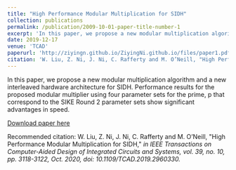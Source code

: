 ```yaml
---
title: "High Performance Modular Multiplication for SIDH"
collection: publications
permalink: /publication/2009-10-01-paper-title-number-1
excerpt: 'In this paper, we propose a new modular multiplication algorithm and a new interleaved hardware architecture for SIDH. Performance results for the proposed modular multiplier using four parameter sets for the prime, p that correspond to the SIKE Round 2 parameter sets show significant advantages in speed.'
date: 2019-12-17 
venue: 'TCAD'
paperurl: 'http://ziyingn.github.io/ZiyingNi.github.io/files/paper1.pdf'
citation: 'W. Liu, Z. Ni, J. Ni, C. Rafferty and M. O’Neill, "High Performance Modular Multiplication for SIDH," in <i>IEEE Transactions on Computer-Aided Design of Integrated Circuits and Systems<i>, vol. 39, no. 10, pp. 3118-3122, Oct. 2020.'
---
```


In this paper, we propose a new modular multiplication algorithm and a new interleaved hardware architecture for SIDH. Performance results for the proposed modular multiplier using four parameter sets for the prime, p that correspond to the SIKE Round 2 parameter sets show significant advantages in speed.

[Download paper here](https://ieeexplore.ieee.org/document/8935201)

Recommended citation: W. Liu, Z. Ni, J. Ni, C. Rafferty and M. O’Neill, "High Performance Modular Multiplication for SIDH," <i>in IEEE Transactions on Computer-Aided Design of Integrated Circuits and Systems<i>, vol. 39, no. 10, pp. 3118-3122, Oct. 2020, doi: 10.1109/TCAD.2019.2960330.
